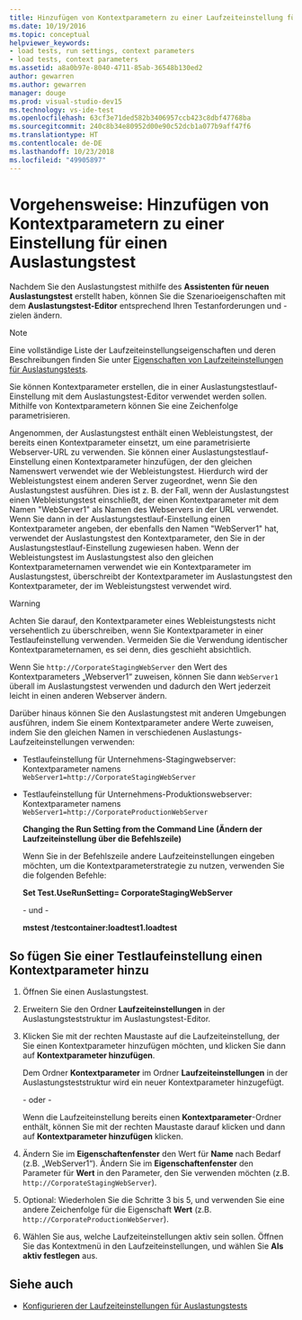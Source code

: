 ```yaml
---
title: Hinzufügen von Kontextparametern zu einer Laufzeiteinstellung für einen Auslastungstest in Visual Studio
ms.date: 10/19/2016
ms.topic: conceptual
helpviewer_keywords:
- load tests, run settings, context parameters
- load tests, context parameters
ms.assetid: a8a0b97e-8040-4711-85ab-36548b130ed2
author: gewarren
ms.author: gewarren
manager: douge
ms.prod: visual-studio-dev15
ms.technology: vs-ide-test
ms.openlocfilehash: 63cf3e71ded582b3406957ccb423c8dbf47768ba
ms.sourcegitcommit: 240c8b34e80952d00e90c52dcb1a077b9aff47f6
ms.translationtype: HT
ms.contentlocale: de-DE
ms.lasthandoff: 10/23/2018
ms.locfileid: "49905897"
---
```

# <a name="how-to-add-context-parameters-to-a-load-test-run-setting"></a>Vorgehensweise: Hinzufügen von Kontextparametern zu einer Einstellung für einen Auslastungstest

Nachdem Sie den Auslastungstest mithilfe des **Assistenten für neuen Auslastungstest** erstellt haben, können Sie die Szenarioeigenschaften mit dem **Auslastungstest-Editor** entsprechend Ihren Testanforderungen und -zielen ändern.

> [!NOTE]
> Eine vollständige Liste der Laufzeiteinstellungseigenschaften und deren Beschreibungen finden Sie unter [Eigenschaften von Laufzeiteinstellungen für Auslastungstests](../test/load-test-run-settings-properties.md).

Sie können Kontextparameter erstellen, die in einer Auslastungstestlauf-Einstellung mit dem Auslastungstest-Editor verwendet werden sollen. Mithilfe von Kontextparametern können Sie eine Zeichenfolge parametrisieren.

Angenommen, der Auslastungstest enthält einen Webleistungstest, der bereits einen Kontextparameter einsetzt, um eine parametrisierte Webserver-URL zu verwenden. Sie können einer Auslastungstestlauf-Einstellung einen Kontextparameter hinzufügen, der den gleichen Namenswert verwendet wie der Webleistungstest. Hierdurch wird der Webleistungstest einem anderen Server zugeordnet, wenn Sie den Auslastungstest ausführen. Dies ist z. B. der Fall, wenn der Auslastungstest einen Webleistungstest einschließt, der einen Kontextparameter mit dem Namen "WebServer1" als Namen des Webservers in der URL verwendet. Wenn Sie dann in der Auslastungstestlauf-Einstellung einen Kontextparameter angeben, der ebenfalls den Namen "WebServer1" hat, verwendet der Auslastungstest den Kontextparameter, den Sie in der Auslastungstestlauf-Einstellung zugewiesen haben. Wenn der Webleistungstest im Auslastungstest also den gleichen Kontextparameternamen verwendet wie ein Kontextparameter im Auslastungstest, überschreibt der Kontextparameter im Auslastungstest den Kontextparameter, der im Webleistungstest verwendet wird.

> [!WARNING]
> Achten Sie darauf, den Kontextparameter eines Webleistungstests nicht versehentlich zu überschreiben, wenn Sie Kontextparameter in einer Testlaufeinstellung verwenden. Vermeiden Sie die Verwendung identischer Kontextparameternamen, es sei denn, dies geschieht absichtlich.

Wenn Sie `http://CorporateStagingWebServer` den Wert des Kontextparameters „Webserver1“ zuweisen, können Sie dann `WebServer1` überall im Auslastungstest verwenden und dadurch den Wert jederzeit leicht in einen anderen Webserver ändern.

Darüber hinaus können Sie den Auslastungstest mit anderen Umgebungen ausführen, indem Sie einem Kontextparameter andere Werte zuweisen, indem Sie den gleichen Namen in verschiedenen Auslastungs-Laufzeiteinstellungen verwenden:

- Testlaufeinstellung für Unternehmens-Stagingwebserver: Kontextparameter namens `WebServer1=http://CorporateStagingWebServer`

- Testlaufeinstellung für Unternehmens-Produktionswebserver: Kontextparameter namens `WebServer1=http://CorporateProductionWebServer`

  **Changing the Run Setting from the Command Line (Ändern der Laufzeiteinstellung über die Befehlszeile)**

  Wenn Sie in der Befehlszeile andere Laufzeiteinstellungen eingeben möchten, um die Kontextparameterstrategie zu nutzen, verwenden Sie die folgenden Befehle:

  **Set Test.UseRunSetting= CorporateStagingWebServer**

  - und -

  **mstest /testcontainer:loadtest1.loadtest**

## <a name="to-add-a-context-parameter-to-a-run-setting"></a>So fügen Sie einer Testlaufeinstellung einen Kontextparameter hinzu

1.  Öffnen Sie einen Auslastungstest.

2.  Erweitern Sie den Ordner **Laufzeiteinstellungen** in der Auslastungsteststruktur im Auslastungstest-Editor.

3.  Klicken Sie mit der rechten Maustaste auf die Laufzeiteinstellung, der Sie einen Kontextparameter hinzufügen möchten, und klicken Sie dann auf **Kontextparameter hinzufügen**.

     Dem Ordner **Kontextparameter** im Ordner **Laufzeiteinstellungen** in der Auslastungsteststruktur wird ein neuer Kontextparameter hinzugefügt.

     - oder - 

     Wenn die Laufzeiteinstellung bereits einen **Kontextparameter**-Ordner enthält, können Sie mit der rechten Maustaste darauf klicken und dann auf **Kontextparameter hinzufügen** klicken.

4.  Ändern Sie im **Eigenschaftenfenster** den Wert für **Name** nach Bedarf (z.B. „WebServer1“). Ändern Sie im **Eigenschaftenfenster** den Parameter für **Wert** in den Parameter, den Sie verwenden möchten (z.B. `http://CorporateStagingWebServer`).

5.  Optional: Wiederholen Sie die Schritte 3 bis 5, und verwenden Sie eine andere Zeichenfolge für die Eigenschaft **Wert** (z.B. `http://CorporateProductionWebServer`).

6.  Wählen Sie aus, welche Laufzeiteinstellungen aktiv sein sollen. Öffnen Sie das Kontextmenü in den Laufzeiteinstellungen, und wählen Sie **Als aktiv festlegen** aus.

## <a name="see-also"></a>Siehe auch

- [Konfigurieren der Laufzeiteinstellungen für Auslastungstests](../test/configure-load-test-run-settings.md)